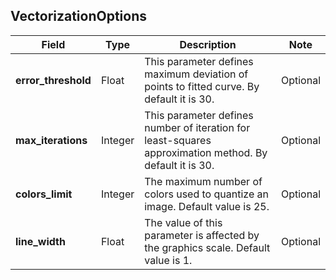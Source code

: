 ## VectorizationOptions
| Field               | Type    | Description                                                                                             | Note     |
|---------------------|---------|---------------------------------------------------------------------------------------------------------|----------|
| **error_threshold** | Float   | This parameter defines maximum deviation of points to fitted curve. By default it is 30.                | Optional |
| **max_iterations**  | Integer | This parameter defines number of iteration for least-squares approximation method. By default it is 30. | Optional |
| **colors_limit**    | Integer | The maximum number of colors used to quantize an image. Default value is 25.                            | Optional |
| **line_width**      | Float   | The value of this parameter is affected by the graphics scale. Default value is 1.                      | Optional |

